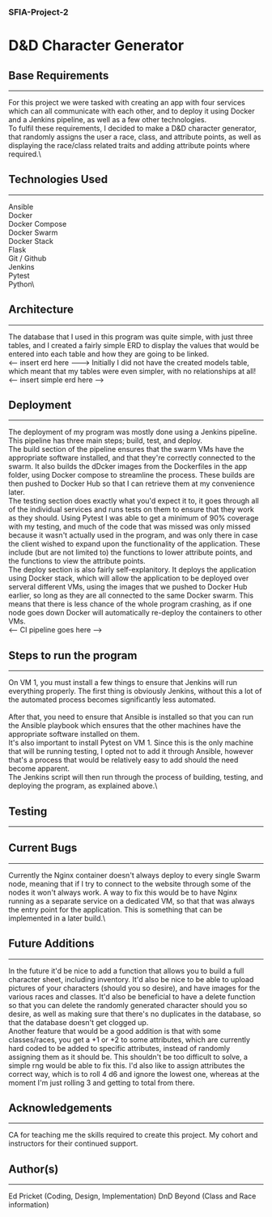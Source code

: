 ### SFIA-Project-2
# D&D Character Generator

## Base Requirements
---
For this project we were tasked with creating an app with four services which can all communicate with each other, and to deploy it using Docker and a Jenkins pipeline, as well as a few other technologies.\
To fulfil these requirements, I decided to make a D&D character generator, that randomly assigns the user a race, class, and attribute points, as well as displaying the race/class related traits and adding attribute points where required.\
## Technologies Used
---
Ansible\
Docker\
Docker Compose\
Docker Swarm\
Docker Stack\
Flask\
Git / Github\
Jenkins\
Pytest\
Python\
## Architecture
---
The database that I used in this program was quite simple, with just three tables, and I created a fairly simple ERD to display the values that would be entered into each table and how they are going to be linked.\
<-- insert erd here --->
Initially I did not have the created models table, which meant that my tables were even simpler, with no relationships at all!\
<-- insert simple erd here -->
## Deployment
---
The deployment of my program was mostly done using a Jenkins pipeline. This pipeline has three main steps; build, test, and deploy.\
The build section of the pipeline ensures that the swarm VMs have the appropriate software installed, and that they're correctly connected to the swarm. It also builds the dDcker images from the Dockerfiles in the app folder, using Docker compose to streamline the process. These builds are then pushed to Docker Hub so that I can retrieve them at my convenience later.\
The testing section does exactly what you'd expect it to, it goes through all of the individual services and runs tests on them to ensure that they work as they should. Using Pytest I was able to get a minimum of 90% coverage with my testing, and much of the code that was missed was only missed because it wasn't actually used in the program, and was only there in case the client wished to expand upon the functionality of the application. These include (but are not limited to) the functions to lower attribute points, and the functions to view the attribute points.\
The deploy section is also fairly self-explanitory. It deploys the application using Docker stack, which will allow the application to be deployed over serveral different VMs, using the images that we pushed to Docker Hub earlier, so long as they are all connected to the same Docker swarm. This means that there is less chance of the whole program crashing, as if one node goes down Docker will automatically re-deploy the containers to other VMs.\
<-- CI pipeline goes here -->
## Steps to run the program
---
On VM 1, you must install a few things to ensure that Jenkins will run everything properly.
The first thing is obviously Jenkins, without this a lot of the automated process becomes significantly less automated.\
\
After that, you need to ensure that Ansible is installed so that you can run the Ansible playbook which ensures that the other machines have the appropriate software installed on them.\
It's also important to install Pytest on VM 1. Since this is the only machine that will be running testing, I opted not to add it through Ansible, however that's a process that would be relatively easy to add should the need become apparent.\
The Jenkins script will then run through the process of building, testing, and deploying the program, as explained above.\
## Testing
---

## Current Bugs
---
Currently the Nginx container doesn't always deploy to every single Swarm node, meaning that if I try to connect to the website through some of the nodes it won't always work. A way to fix this would be to have Nginx running as a separate service on a dedicated VM, so that that was always the entry point for the application. This is something that can be implemented in a later build.\
## Future Additions
---
In the future it'd be nice to add a function that allows you to build a full character sheet, including inventory. It'd also be nice to be able to upload pictures of your characters (should you so desire), and have images for the various races and classes. It'd also be beneficial to have a delete function so that you can delete the randomly generated character should you so desire, as well as making sure that there's no duplicates in the database, so that the database doesn't get clogged up.\
Another feature that would be a good addition is that with some classes/races, you get a +1 or +2 to some attributes, which are currently hard coded to be added to specific attributes, instead of randomly assigning them as it should be. This shouldn't be too difficult to solve, a simple rng would be able to fix this. I'd also like to assign attributes the correct way, which is to roll 4 d6 and ignore the lowest one, whereas at the moment I'm just rolling 3 and getting to total from there.
## Acknowledgements
---
CA for teaching me the skills required to create this project.
My cohort and instructors for their continued support.
## Author(s)
---
Ed Pricket (Coding, Design, Implementation)
DnD Beyond (Class and Race information)